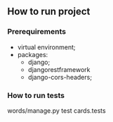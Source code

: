 
How to run project
---------------

### Prerequirements

* virtual environment;
* packages:
  * django;
  * djangorestframework
  * django-cors-headers;

### How to run tests

words/manage.py test cards.tests

